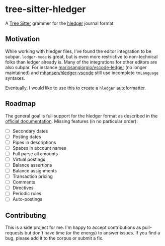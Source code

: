 # tree-sitter-hledger

A [Tree Sitter](http://tree-sitter.github.io) grammer for the [hledger](https://hledger.org/) journal format.

## Motivation

While working with hledger files, I've found the editor integration to be subpar. `ledger-mode` is great, but is even more restrictive to non-technical folks than ledger already is. Many of the integrations for other editors are also subpar. For instance [mariosangiorgio/vscode-ledger](https://github.com/mariosangiorgio/vscode-ledger) (no longer maintained) and [mhansen/hledger-vscode](https://github.com/mhansen/hledger-vscode) still use incomplete `tmLanguage` syntaxes.

Eventually, I would like to use this to create a `hledger` autoformatter.

## Roadmap

The general goal is full support for the hledger format as described in the [official documentation](https://hledger.org/journal.html). Missing features (in no particular order):

- [ ] Secondary dates
- [ ] Posting dates
- [ ] Pipes in descriptions
- [ ] Spaces in account names
- [ ] Full parse all amounts
- [ ] Virtual postings
- [ ] Balance assertions
- [ ] Balance assignments
- [ ] Transaction pricing
- [ ] Comments
- [ ] Directives
- [ ] Periodic rules
- [ ] Auto-postings

## Contributing

This is a side project for me. I'm happy to accept contributions as pull-requests but don't have time (or the energy) to answer issues. If you find a bug, please add it to the corpus or submit a fix.
